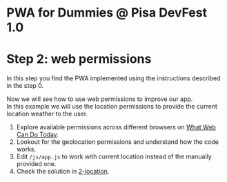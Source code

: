 # PWA for Dummies @ Pisa DevFest 1.0

# Step 2: web permissions
In this step you find the PWA implemented using the instructions described in the step 0.

Now we will see how to use web permissions to improve our app.  
In this example we will use the location permissions to provide the current location weather to the user.

1. Explore available permissions across different browsers on [What Web Can Do Today](https://whatwebcando.today).
2. Lookout for the geolocation permissions and understand how the code works.
3. Edit `/js/app.js` to work with current location instead of the manually provided one.
4. Check the solution in [2-location](../2-location).
